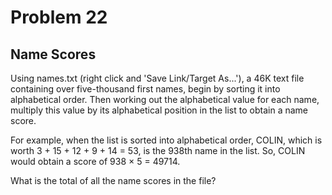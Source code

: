 # Problem 22
## Name Scores

Using names.txt (right click and 'Save Link/Target As...'), a 46K text file containing over five-thousand first names, begin by sorting it into alphabetical order. Then working out the
alphabetical value for each name, multiply this value by its alphabetical position in the list to obtain a name score.

For example, when the list is sorted into alphabetical order, COLIN, which is worth 3 + 15 + 12 + 9 + 14 = 53, is the 938th name in the list. So, COLIN would obtain a score of 938 × 5
= 49714.

What is the total of all the name scores in the file?
